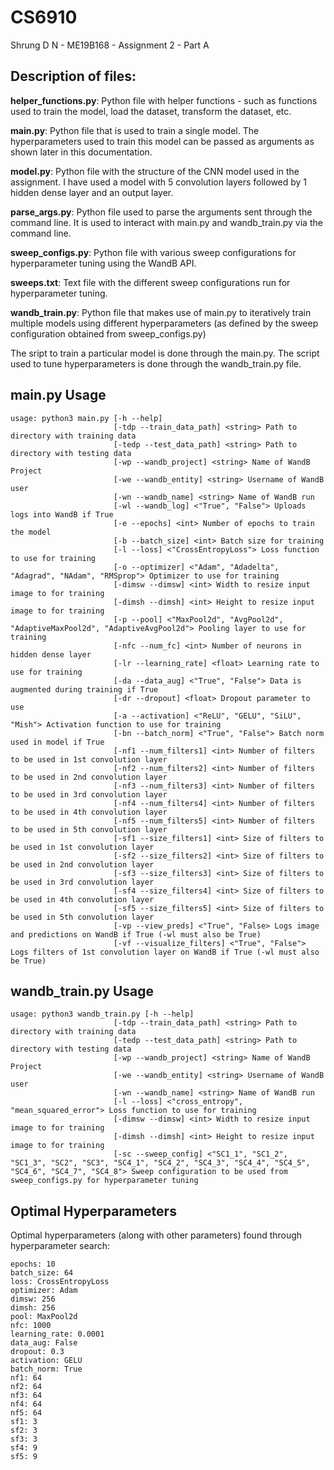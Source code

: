 # CS6910
Shrung D N - ME19B168 - Assignment 2 - Part A

## Description of files:

**helper_functions.py**: 
Python file with helper functions - such as functions used to train the model, load the dataset, transform the dataset, etc.


**main.py**:
Python file that is used to train a single model. The hyperparameters used to train this model can be passed as arguments as shown later in this documentation.


**model.py**:
Python file with the structure of the CNN model used in the assignment. I have used a model with 5 convolution layers followed by 1 hidden dense layer and an output layer. 


**parse_args.py**:
Python file used to parse the arguments sent through the command line. It is used to interact with main.py and wandb_train.py via the command line.


**sweep_configs.py**:
Python file with various sweep configurations for hyperparameter tuning using the WandB API.


**sweeps.txt**:
Text file with the different sweep configurations run for hyperparameter tuning.


**wandb_train.py**:
Python file that makes use of main.py to iteratively train multiple models using different hyperparameters (as defined by the sweep configuration obtained from sweep_configs.py)


The sript to train a particular model is done through the main.py. The script used to tune hyperparameters is done through the wandb_train.py file.

## main.py Usage
```
usage: python3 main.py [-h --help] 
                       [-tdp --train_data_path] <string> Path to directory with training data 
                       [-tedp --test_data_path] <string> Path to directory with testing data
                       [-wp --wandb_project] <string> Name of WandB Project
                       [-we --wandb_entity] <string> Username of WandB user
                       [-wn --wandb_name] <string> Name of WandB run
                       [-wl --wandb_log] <"True", "False"> Uploads logs into WandB if True
                       [-e --epochs] <int> Number of epochs to train the model
                       [-b --batch_size] <int> Batch size for training
                       [-l --loss] <"CrossEntropyLoss"> Loss function to use for training
                       [-o --optimizer] <"Adam", "Adadelta", "Adagrad", "NAdam", "RMSprop"> Optimizer to use for training
                       [-dimsw --dimsw] <int> Width to resize input image to for training
                       [-dimsh --dimsh] <int> Height to resize input image to for training
                       [-p --pool] <"MaxPool2d", "AvgPool2d", "AdaptiveMaxPool2d", "AdaptiveAvgPool2d"> Pooling layer to use for training
                       [-nfc --num_fc] <int> Number of neurons in hidden dense layer
                       [-lr --learning_rate] <float> Learning rate to use for training
                       [-da --data_aug] <"True", "False"> Data is augmented during training if True
                       [-dr --dropout] <float> Dropout parameter to use  
                       [-a --activation] <"ReLU", "GELU", "SiLU", "Mish"> Activation function to use for training
                       [-bn --batch_norm] <"True", "False"> Batch norm used in model if True  
                       [-nf1 --num_filters1] <int> Number of filters to be used in 1st convolution layer
                       [-nf2 --num_filters2] <int> Number of filters to be used in 2nd convolution layer  
                       [-nf3 --num_filters3] <int> Number of filters to be used in 3rd convolution layer  
                       [-nf4 --num_filters4] <int> Number of filters to be used in 4th convolution layer  
                       [-nf5 --num_filters5] <int> Number of filters to be used in 5th convolution layer  
                       [-sf1 --size_filters1] <int> Size of filters to be used in 1st convolution layer  
                       [-sf2 --size_filters2] <int> Size of filters to be used in 2nd convolution layer  
                       [-sf3 --size_filters3] <int> Size of filters to be used in 3rd convolution layer  
                       [-sf4 --size_filters4] <int> Size of filters to be used in 4th convolution layer  
                       [-sf5 --size_filters5] <int> Size of filters to be used in 5th convolution layer  
                       [-vp --view_preds] <"True", "False> Logs image and predictions on WandB if True (-wl must also be True)
                       [-vf --visualize_filters] <"True", "False"> Logs filters of 1st convolution layer on WandB if True (-wl must also be True)     	
```


## wandb_train.py Usage
```
usage: python3 wandb_train.py [-h --help] 
                       [-tdp --train_data_path] <string> Path to directory with training data 
                       [-tedp --test_data_path] <string> Path to directory with testing data
                       [-wp --wandb_project] <string> Name of WandB Project
                       [-we --wandb_entity] <string> Username of WandB user
                       [-wn --wandb_name] <string> Name of WandB run
                       [-l --loss] <"cross_entropy", "mean_squared_error"> Loss function to use for training
                       [-dimsw --dimsw] <int> Width to resize input image to for training
                       [-dimsh --dimsh] <int> Height to resize input image to for training 
                       [-sc --sweep_config] <"SC1_1", "SC1_2", "SC1_3", "SC2", "SC3", "SC4_1", "SC4_2", "SC4_3", "SC4_4", "SC4_5", "SC4_6", "SC4_7", "SC4_8"> Sweep configuration to be used from sweep_configs.py for hyperparameter tuning 	
```


## Optimal Hyperparameters
Optimal hyperparameters (along with other parameters) found through hyperparameter search:
```
epochs: 10
batch_size: 64
loss: CrossEntropyLoss
optimizer: Adam
dimsw: 256
dimsh: 256
pool: MaxPool2d
nfc: 1000
learning_rate: 0.0001
data_aug: False
dropout: 0.3
activation: GELU
batch_norm: True
nf1: 64
nf2: 64
nf3: 64
nf4: 64
nf5: 64
sf1: 3
sf2: 3
sf3: 3
sf4: 9
sf5: 9
```